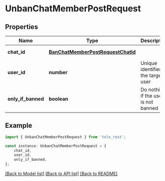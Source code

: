 # UnbanChatMemberPostRequest


## Properties

Name | Type | Description | Notes
------------ | ------------- | ------------- | -------------
**chat_id** | [**BanChatMemberPostRequestChatId**](BanChatMemberPostRequestChatId.md) |  | [default to undefined]
**user_id** | **number** | Unique identifier of the target user | [default to undefined]
**only_if_banned** | **boolean** | Do nothing if the user is not banned | [optional] [default to undefined]

## Example

```typescript
import { UnbanChatMemberPostRequest } from 'tele_rest';

const instance: UnbanChatMemberPostRequest = {
    chat_id,
    user_id,
    only_if_banned,
};
```

[[Back to Model list]](../README.md#documentation-for-models) [[Back to API list]](../README.md#documentation-for-api-endpoints) [[Back to README]](../README.md)
